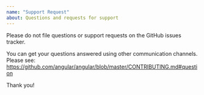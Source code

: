 ```yaml
---
name: "Support Request"
about: Questions and requests for support
---
```


Please do not file questions or support requests on the GitHub issues tracker.

You can get your questions answered using other communication channels. Please see:
https://github.com/angular/angular/blob/master/CONTRIBUTING.md#question

Thank you!
